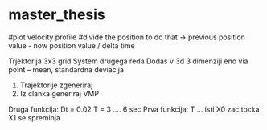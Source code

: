 # master_thesis

#plot velocity profile
#divide the position to do that -> previous position value - now position value / delta time

Trjektorija 3x3 grid 
System drugega reda 
Dodas v 3d 3 dimenziji eno via point – mean, standardna deviacija

1.	Trajektorije zgeneriraj 
2.	Iz clanka generiraj VMP 

Druga funkcija: 
Dt = 0.02 
T = 3 .... 6 sec
Prva funkcija: 
T ... isti 
X0 zac tocka
X1 se spreminja
